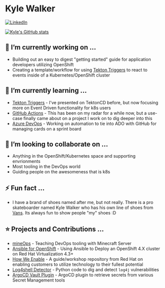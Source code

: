# Kyle Walker 
[![LinkedIn][linkedin-shield]][linkedin-url]

[![Kyle's GitHub stats](https://github-readme-stats.vercel.app/api?username=KyWa)](https://github.com/anuraghazra/github-readme-stats.git)

## 🔭 I’m currently working on ...
* Building out an easy to digest "getting started" guide for application developers utilizing OpenShift
* Creating a template/workflow for using [Tekton Triggers](https://tekton.dev/docs/triggers/) to react to events inside of a Kubernetes/OpenShift cluster

## 🌱 I’m currently learning ...
* [Tekton Triggers](https://tekton.dev/docs/triggers/) - I've presented on TektonCD before, but now focusing more on Event Driven functionality for k8s users
* [GitHub Actions](https://github.com/features/actions) - This has been on my radar for a while now, but a use-case finally came about on a project I work on to dig deeper into this
* [Azure DevOps](https://azure.microsoft.com/en-us/products/devops) - Working on automation to tie into ADO with GitHub for managing cards on a sprint board
 
## 👯 I’m looking to collaborate on ...
* Anything in the OpenShift/Kubernetes space and supporting envrionments
* Most tooling in the DevOps world
* Guiding people on the awesomeness that is k8s
 
## ⚡ Fun fact ...
* I have a brand of shoes named after me, but not really. There is a pro skateboarder named Kyle Walker who has his own line of shoes from [Vans](https://www.vans.com/en-us/p/shoes/black-7001/kyle-walker-shoe-VN0A5JIEY28). Its always fun to show people "my" shoes :D

## ⭐️ Projects and Contributions ...
* [mineOps](https://github.com/KyWa/mineOps) - Teaching DevOps tooling with Minecraft Server
* [Ansible for OpenShift](https://github.com/KyWa/ansible-for-openshift) - Using Ansible to Deploy an OpenShift 4.X cluster on Red Hat Virtualization 4.3+
* [How We Enable](https://github.com/redhat-adsa/HowWeEnable) - A guide/workshop repository from Red Hat on enabling customers to utilize technology to their fullest potential
* [Log4shell Detector](https://github.com/Neo23x0/log4shell-detector) - Python code to dig and detect `log4j` vulnerabilities
* [ArgoCD Vault Plugin](https://github.com/argoproj-labs/argocd-vault-plugin) - ArgoCD plugin to retrieve secrets from various Secret Management tools

[linkedin-url]: https://www.linkedin.com/in/kyle-walker-5b151335/
[linkedin-shield]: https://img.shields.io/badge/-LinkedIn-black.svg?style=for-the-badge&logo=linkedin&colorB=555

